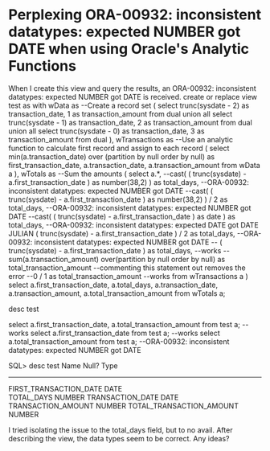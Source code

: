 
# Perplexing ORA-00932: inconsistent datatypes: expected NUMBER got DATE when using Oracle's Analytic Functions

When I create this view and query the results, an ORA-00932: inconsistent datatypes: expected NUMBER got DATE is received.
create or replace view test as
with
   wData as --Create a record set
      (
      select trunc(sysdate - 2) as transaction_date, 1 as transaction_amount from dual union all
      select trunc(sysdate - 1) as transaction_date, 2 as transaction_amount from dual union all
      select trunc(sysdate - 0) as transaction_date, 3 as transaction_amount from dual
      ),
   wTransactions as --Use an analytic function to calculate first record and assign to each record
      (
      select min(a.transaction_date) over (partition by null order by null) as first_transaction_date,
             a.transaction_date,
             a.transaction_amount
      from   wData a
      ),
   wTotals as --Sum the amounts
      (
      select a.*,
           --cast( ( trunc(sysdate) - a.first_transaction_date ) as number(38,2) )     as total_days, --ORA-00932: inconsistent datatypes: expected NUMBER got DATE
           --cast( ( trunc(sysdate) - a.first_transaction_date ) as number(38,2) ) / 2 as total_days, --ORA-00932: inconsistent datatypes: expected NUMBER got DATE
           --cast( ( trunc(sysdate) - a.first_transaction_date ) as date )             as total_days, --ORA-00932: inconsistent datatypes: expected DATE got DATE JULIAN
                   ( trunc(sysdate) - a.first_transaction_date )                   / 2 as total_days, --ORA-00932: inconsistent datatypes: expected NUMBER got DATE
           --      ( trunc(sysdate) - a.first_transaction_date )                       as total_days, --works
           --
             sum(a.transaction_amount) over(partition by null order by null) as total_transaction_amount --commenting this statement out removes the error
           --0 / 1                                                           as total_transaction_amount --works
      from   wTransactions a
      )
select a.first_transaction_date,
       a.total_days,
       a.transaction_date,
       a.transaction_amount,
       a.total_transaction_amount
from wTotals a;

desc test

select a.first_transaction_date, a.total_transaction_amount from test a; --works
select a.first_transaction_date                             from test a; --works
select                           a.total_transaction_amount from test a; --ORA-00932: inconsistent datatypes: expected NUMBER got DATE

SQL> desc test
Name                     Null? Type   
------------------------ ----- ------ 
FIRST_TRANSACTION_DATE         DATE   
TOTAL_DAYS                     NUMBER 
TRANSACTION_DATE               DATE   
TRANSACTION_AMOUNT             NUMBER 
TOTAL_TRANSACTION_AMOUNT       NUMBER

I tried isolating the issue to the total_days field, but to no avail.
After describing the view, the data types seem to be correct.  Any ideas?

        